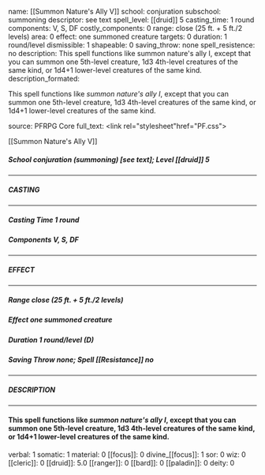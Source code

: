 name: [[Summon Nature's Ally V]]
school: conjuration
subschool: summoning
descriptor: see text
spell_level: [[druid]] 5
casting_time: 1 round
components: V, S, DF
costly_components: 0
range: close (25 ft. + 5 ft./2 levels)
area: 0
effect: one summoned creature
targets: 0
duration: 1 round/level
dismissible: 1
shapeable: 0
saving_throw: none
spell_resistence: no
description: This spell functions like summon nature's ally I, except that you can summon one 5th-level creature, 1d3 4th-level creatures of the same kind, or 1d4+1 lower-level creatures of the same kind.
description_formated: <p>This spell functions like <i>summon nature's ally I</i>, except that you can summon one 5th-level creature, 1d3 4th-level creatures of the same kind, or 1d4+1 lower-level creatures of the same kind.</p>
source: PFRPG Core
full_text: <link rel="stylesheet"href="PF.css"><div class="heading"><p class="alignleft">[[Summon Nature's Ally V]]</p><div style="clear: both;"></div></div><div><h5><b>School </b>conjuration (summoning) [see text]; <b>Level </b>[[druid]] 5</h5></div><hr/><div><h5><b>CASTING</b></h5></div><hr/><div><h5><b>Casting Time </b>1 round</h5><h5><b>Components </b>V, S, DF</h5></div><hr/><div><h5><b>EFFECT</b></h5></div><hr/><div><h5><b>Range </b>close (25 ft. + 5 ft./2 levels)</h5><h5><b>Effect </b>one summoned creature</h5><h5><b>Duration </b>1 round/level (D)</h5><h5><b>Saving Throw </b>none; <b>Spell [[Resistance]] </b>no</h5></div><hr/><div><h5><b>DESCRIPTION</b></h5></div><hr/><div><h4><p>This spell functions like <i>summon nature's ally I</i>, except that you can summon one 5th-level creature, 1d3 4th-level creatures of the same kind, or 1d4+1 lower-level creatures of the same kind.</p></h4></div>
verbal: 1
somatic: 1
material: 0
[[focus]]: 0
divine_[[focus]]: 1
sor: 0
wiz: 0
[[cleric]]: 0
[[druid]]: 5.0
[[ranger]]: 0
[[bard]]: 0
[[paladin]]: 0
deity: 0

